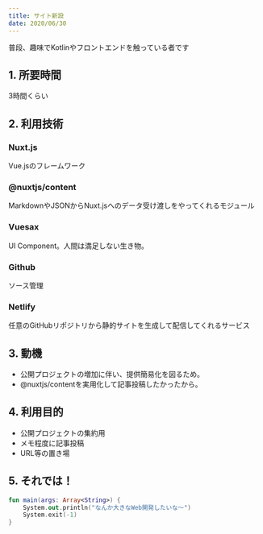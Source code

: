 ```yaml
---
title: サイト新設
date: 2020/06/30
---
```


普段、趣味でKotlinやフロントエンドを触っている者です<br/>

## 1. 所要時間
3時間くらい

## 2. 利用技術

### Nuxt.js
Vue.jsのフレームワーク

###  @nuxtjs/content
MarkdownやJSONからNuxt.jsへのデータ受け渡しをやってくれるモジュール

### Vuesax
UI Component。人間は満足しない生き物。

### Github
ソース管理

### Netlify
任意のGitHubリポジトリから静的サイトを生成して配信してくれるサービス

## 3. 動機
- 公開プロジェクトの増加に伴い、提供簡易化を図るため。
- @nuxtjs/contentを実用化して記事投稿したかったから。

## 4. 利用目的
- 公開プロジェクトの集約用
- メモ程度に記事投稿
- URL等の置き場

## 5. それでは！

```kotlin
fun main(args: Array<String>) {
    System.out.println("なんか大きなWeb開発したいな～")
    System.exit(-1)
}
```